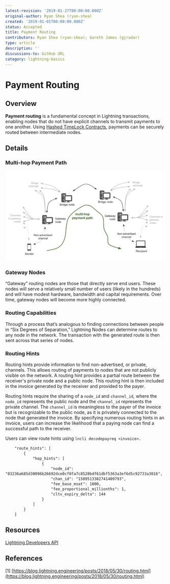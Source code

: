 ```yaml
---
latest-revision: '2019-01-27T00:00:00.000Z'
original-author: Ryan Shea (ryan-shea)
created: '2019-01-01T00:00:00.000Z'
status: Accepted
title: Payment Routing
contributors: Ryan Shea (ryan-shea); Gareth James (gjradar)
type: article
description: ''
discussions-to: GitHub URL
category: lightning-basics
---
```


# Payment Routing

## Overview

**Payment routing** is a fundamental concept in Lightning transactions, enabling nodes that do not have explicit channels to transmit payments to one another. Using [Hashed TimeLock Contracts](../bitcoin-basics/hltc.md), payments can be securely routed between intermediate nodes.

## Details

### Multi-hop Payment Path

![An example multi-hop payment path. Image from lightning.engineering](../../.gitbook/assets/multihop.png)

### Gateway Nodes

“Gateway” routing nodes are those that directly serve end users. These nodes will serve a relatively small number of users \(likely in the hundreds\) and will have modest hardware, bandwidth and capital requirements. Over time, gateway nodes will become more highly connected.

### Routing Capabilities

Through a process that’s analogous to finding connections between people in “Six Degrees of Separation,” Lightning Nodes can determine routes to any node in the network. The transaction with the generated route is then sent across that series of nodes.

### Routing Hints

Routing hints provide information to find non-advertised, or private, channels. This allows routing of payments to nodes that are not publicly visible on the network. A routing hint provides a partial route between the receiver's private node and a public node. This routing hint is then included in the invoice generated by the receiver and provided to the payer.

Routing hints require the sharing of a `node_id` and `channel_id`, where the `node_id` represents the public node and the `channel_id` represents the private channel. The `channel_id` is meaningless to the payer of the invoice but is recognizable to the public node, as it is privately connected to the node that generated the invoice. By specifying numerous routing hints in an invoice, users can increase the likelihood that a paying node can find a successful path to the receiver.

Users can view route hints using `lncli decodepayreq <invoice>.`

```text
    "route_hints": [                                           
        {
            "hop_hints": [
                {
                    "node_id": "03236a685d30096b26692dce0cf0fa7c8528bdf61dbf5363a3ef6d5c92733a3016",
                    "chan_id": "1589513382741409793",
                    "fee_base_msat": 1000,
                    "fee_proportional_millionths": 1,
                    "cltv_expiry_delta": 144
                }
            ]
        }
    ]
```

## Resources

[Lightning Developers API](https://api.lightning.community/)

## References

\[1\] [https://blog.lightning.engineering/posts/2018/05/30/routing.html](https://blog.lightning.engineering/posts/2018/05/30/routing.html)


